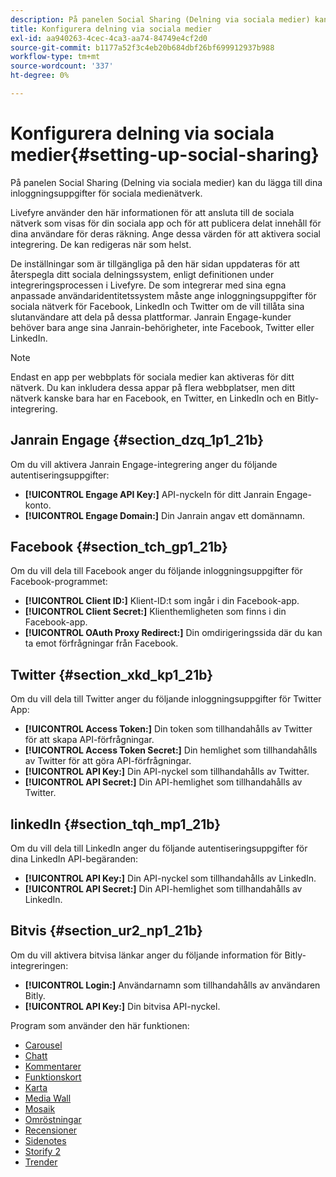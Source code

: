 ```yaml
---
description: På panelen Social Sharing (Delning via sociala medier) kan du lägga till dina inloggningsuppgifter för sociala medienätverk.
title: Konfigurera delning via sociala medier
exl-id: aa940263-4cec-4ca3-aa74-84749e4cf2d0
source-git-commit: b1177a52f3c4eb20b684dbf26bf699912937b988
workflow-type: tm+mt
source-wordcount: '337'
ht-degree: 0%

---
```


# Konfigurera delning via sociala medier{#setting-up-social-sharing}

På panelen Social Sharing (Delning via sociala medier) kan du lägga till dina inloggningsuppgifter för sociala medienätverk.

Livefyre använder den här informationen för att ansluta till de sociala nätverk som visas för din sociala app och för att publicera delat innehåll för dina användare för deras räkning. Ange dessa värden för att aktivera social integrering. De kan redigeras när som helst.

De inställningar som är tillgängliga på den här sidan uppdateras för att återspegla ditt sociala delningssystem, enligt definitionen under integreringsprocessen i Livefyre. De som integrerar med sina egna anpassade användaridentitetssystem måste ange inloggningsuppgifter för sociala nätverk för Facebook, LinkedIn och Twitter om de vill tillåta sina slutanvändare att dela på dessa plattformar. Janrain Engage-kunder behöver bara ange sina Janrain-behörigheter, inte Facebook, Twitter eller LinkedIn.

>[!NOTE]
>
>Endast en app per webbplats för sociala medier kan aktiveras för ditt nätverk. Du kan inkludera dessa appar på flera webbplatser, men ditt nätverk kanske bara har en Facebook, en Twitter, en LinkedIn och en Bitly-integrering.

## Janrain Engage {#section_dzq_1p1_21b}

Om du vill aktivera Janrain Engage-integrering anger du följande autentiseringsuppgifter:

* **[!UICONTROL Engage API Key:]** API-nyckeln för ditt Janrain Engage-konto.
* **[!UICONTROL Engage Domain:]** Din Janrain angav ett domännamn.

## Facebook {#section_tch_gp1_21b}

Om du vill dela till Facebook anger du följande inloggningsuppgifter för Facebook-programmet:

* **[!UICONTROL Client ID:]** Klient-ID:t som ingår i din Facebook-app.
* **[!UICONTROL Client Secret:]** Klienthemligheten som finns i din Facebook-app.
* **[!UICONTROL OAuth Proxy Redirect:]** Din omdirigeringssida där du kan ta emot förfrågningar från Facebook.

## Twitter {#section_xkd_kp1_21b}

Om du vill dela till Twitter anger du följande inloggningsuppgifter för Twitter App:

* **[!UICONTROL Access Token:]** Din token som tillhandahålls av Twitter för att skapa API-förfrågningar.
* **[!UICONTROL Access Token Secret:]** Din hemlighet som tillhandahålls av Twitter för att göra API-förfrågningar.
* **[!UICONTROL API Key:]** Din API-nyckel som tillhandahålls av Twitter.
* **[!UICONTROL API Secret:]** Din API-hemlighet som tillhandahålls av Twitter.

## linkedIn {#section_tqh_mp1_21b}

Om du vill dela till LinkedIn anger du följande autentiseringsuppgifter för dina LinkedIn API-begäranden:

* **[!UICONTROL API Key:]** Din API-nyckel som tillhandahålls av LinkedIn.
* **[!UICONTROL API Secret:]** Din API-hemlighet som tillhandahålls av LinkedIn.

## Bitvis {#section_ur2_np1_21b}

Om du vill aktivera bitvisa länkar anger du följande information för Bitly-integreringen:

* **[!UICONTROL Login:]** Användarnamn som tillhandahålls av användaren Bitly.
* **[!UICONTROL API Key:]** Din bitvisa API-nyckel.

Program som använder den här funktionen:

* [Carousel](/help/using/c-about-apps/c-carousel-app/c-carousel-app.md#c_carousel_app)
* [Chatt](/help/using/c-about-apps/c-chat-app/c-chat-app.md#c_chat_app)
* [Kommentarer](/help/using/c-about-apps/c-comments/c-comments.md)
* [Funktionskort](/help/using/c-about-apps/c-feature-card-app/c-feature-card-app.md#c_feature_card_app)
* [Karta](/help/using/c-about-apps/c-map-app/c-map-app.md#c_map_app)
* [Media Wall](/help/using/c-about-apps/c-media-wall-app/c-media-wall-app.md#c_media_wall_app)
* [Mosaik](/help/using/c-about-apps/c-mosaic-app/c-mosaic-app.md#c_mosaic_app)
* [Omröstningar](/help/using/c-about-apps/c-polls-app/c-polls-app.md#c_polls_app)
* [Recensioner](/help/using/c-about-apps/c-reviews-app/c-reviews-app.md#c_reviews_app)
* [Sidenotes](/help/using/c-about-apps/c-sidenotes-app/c-sidenotes-app.md#c_sidenotes_app)
* [Storify 2](/help/using/c-about-apps/c-storify2/c-storify2.md#c_storify2)
* [Trender](/help/using/c-about-apps/c-trending-app/c-trending-app.md#c_trending_app)
